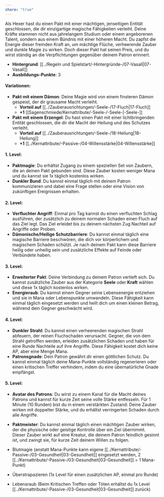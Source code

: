 ```yaml
---
share: "true"
---
```

Als Hexer hast du einen Pakt mit einer mächtigen, jenseitigen Entität geschlossen, die dir einzigartige magische Fähigkeiten verleiht. Deine Kräfte stammen nicht aus jahrelangem Studium oder einem angeborenen Talent, sondern aus einem Bündnis mit einer höheren Macht. Du zapfst die Energie dieser fremden Kraft an, um mächtige Flüche, verheerende Zauber und dunkle Magie zu wirken. Doch dieser Pakt hat seinen Preis, und du wirst ständig an die Verpflichtungen gegenüber deinem Patron erinnert.  
  
- **Hintergrund**: [[../Regeln und Spielstart/-Hintergründe-/07-Vasall|07-Vasall]]  
- **Ausbildungs-Punkte**: 3  
  
#### **Variationen:**  
  
- **Pakt mit einem Dämon**: Deine Magie wird von einem finsteren Dämon gespeist, der dir grausame Macht verleiht.  
    - **Vorteil auf** [[../Zauberausrichtungen/-Seele-/17-Fluch|17-Fluch]]  
    - **+1** [[Sagenschmiede/Kernattribute/-Seele-/-Seele-|-Seele-]]  
- **Pakt mit einem Erzengel**: Du hast einen Pakt mit einer lichtbringenden Entität geschlossen, die dir die Macht der Heilung und des Schutzes verleiht.  
    - **Vorteil auf** [[../Zauberausrichtungen/-Seele-/18-Heilung|18-Heilung]]  
    - **+1** [[../Kernattribute/-Passive-/04-Willensstärke|04-Willensstärke]]  
  
#### **1. Level:**  
  
- **Paktmagie**: Du erhältst Zugang zu einem speziellen Set von Zaubern, die an deinen Pakt gebunden sind. Diese Zauber kosten weniger Mana und du kannst sie 1x täglich kostenlos wirken.  
- **Dunkler Bund**: Du kannst einmal täglich mit deinem Patron kommunizieren und dabei eine Frage stellen oder eine Vision von zukünftigen Ereignissen erhalten.  
  
#### **2. Level:**  
  
- **Verfluchter Angriff**: Einmal pro Tag kannst du einen verfluchten Schlag ausführen, der zusätzlich zu deinem normalen Schaden einen Fluch auf das Ziel legt. Das Ziel erleidet bis zu deinem nächsten Zug Nachteil auf Angriffe oder Proben.  
- **Dämonische/Heilige Schutzbarriere**: Du kannst einmal täglich eine magische Barriere beschwören, die dich vor körperlichem und magischem Schaden schützt. Je nach deinem Pakt kann diese Barriere heilig oder unheilig sein und zusätzliche Effekte auf Feinde oder Verbündete haben.  
  
#### **3. Level:**  
  
- **Erweiterter Pakt**: Deine Verbindung zu deinem Patron vertieft sich. Du kannst zusätzliche Zauber aus der Kategorie **Seele** oder **Kraft** wählen und diese 1x täglich kostenlos wirken.  
- **Energieraub**: Du kannst einem Gegner seine Lebensenergie entziehen und sie in Mana oder Lebenspunkte umwandeln. Diese Fähigkeit kann einmal täglich eingesetzt werden und heilt dich um einen kleinen Betrag, während dein Gegner geschwächt wird.  
  
#### **4. Level:**  
  
- **Dunkler Strahl**: Du kannst einen verheerenden magischen Strahl abfeuern, der reinen Fluchschaden verursacht. Gegner, die von dem Strahl getroffen werden, erleiden zusätzlichen Schaden und haben für eine Runde Nachteile auf ihre Angriffe. Diese Fähigkeit kostet dich keine AP, aber eine Menge Mana.  
- **Patronsgnade**: Dein Patron gewährt dir einen göttlichen Schutz. Du kannst einmal täglich deine Mana-Punkte vollständig regenerieren oder einen kritischen Treffer verhindern, indem du eine übernatürliche Gnade empfängst.  
  
#### **5. Level:**  
  
- **Avatar des Patrons**: Du wirst zu einem Kanal für die Macht deines Patrons und kannst für kurze Zeit seine volle Stärke entfesseln. Für 1 Minute (10 Runden) bist du in einem verstärkten Zustand: Deine Zauber wirken mit doppelter Stärke, und du erhältst verringerten Schaden durch alle Angriffe.  
- **Paktmeister**: Du kannst einmal täglich einen mächtigen Zauber wirken, der die physische oder geistige Kontrolle über ein Ziel übernimmt. Dieser Zauber wirkt auf eine Kreatur, die deinem Patron feindlich gesinnt ist, und zwingt sie, für kurze Zeit deinem Willen zu folgen.  
  
  
  
- Blutmagie (anstatt Mana-Punkte kann eigene [[../Kernattribute/-Passive-/03-Gesundheit|03-Gesundheit]] eingesetzt werden, 2 [[../Kernattribute/-Passive-/03-Gesundheit|03-Gesundheit]] = 1 Mana-Punkt)  
- Überstrapazieren (1x Level für einen zusätzlichen AP, einmal pro Runde)  
- Lebensraub (Beim Kritischen Treffen oder Töten erhältst du 1x Level [[../Kernattribute/-Passive-/03-Gesundheit|03-Gesundheit]] zurück)